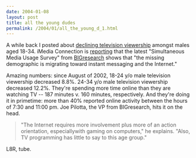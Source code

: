 ```yaml
---
date: 2004-01-08
layout: post
title: all the young dudes
permalink: /2004/01/all_the_young_d_1.html
---
```


A while back I posted about [declining television viewership](http://sippey.typepad.com/filtered/2003/11/where_are_the_y.html) amongst males aged 18-34. iMedia Connection is [reporting](http://www.imediaconnection.com/content/features/010804c.asp) that the latest "Simultaneous Media Usage Survey" from [BIGresearch](http://www.bigresearch.com/) shows that "the missing demographic is migrating toward instant messaging and the Internet."

Amazing numbers: since August of 2002, 18-24 y/o male television viewership decreased 8.8%. 24-34 y/o male television viewership decreased 12.2%. They're spending more time online than they are watching TV -- 187 minutes v. 160 minutes, respectively. And they're doing it in primetime: more than 40% reported online activity between the hours of 7:30 and 11:00 pm. Joe Pilotta, the VP from BIGresearch, hits it on the head.

> "The Internet requires more involvement plus more of an action orientation, especiallywith gaming on computers," he explains. "Also, TV programming has little to say to this age group."

L8R, tube.